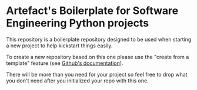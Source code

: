 # Artefact's Boilerplate for Software Engineering Python projects

This repository is a boilerplate repository designed to be used when starting a new project to help kickstart things easily.

To create a new repository based on this one please use the "create from a template" feature (see [Github's documentation](https://docs.github.com/en/github/creating-cloning-and-archiving-repositories/creating-a-repository-from-a-template)).

There will be more than you need for your project so feel free to drop what you don't need after you initialized your repo with this one.